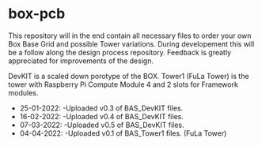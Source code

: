 # box-pcb
This repository will in the end contain all necessary files to order your own Box Base Grid and possible Tower variations.
During developement this will be a follow along the design process repository.
Feedback is greatly appreciated for improvements of the design.

DevKIT is a scaled down porotype of the BOX.
Tower1 (FuLa Tower) is the tower with Raspberry Pi Compute Module 4 and 2 slots for Framework modules.

- 25-01-2022: -Uploaded v0.3 of BAS_DevKIT files.
- 16-02-2022: -Uploaded v0.4 of BAS_DevKIT files.
- 07-03-2022: -Uploaded v0.5 of BAS_DevKIT files.
- 04-04-2022: -Uploaded v0.1 of BAS_Tower1 files. (FuLa Tower)
